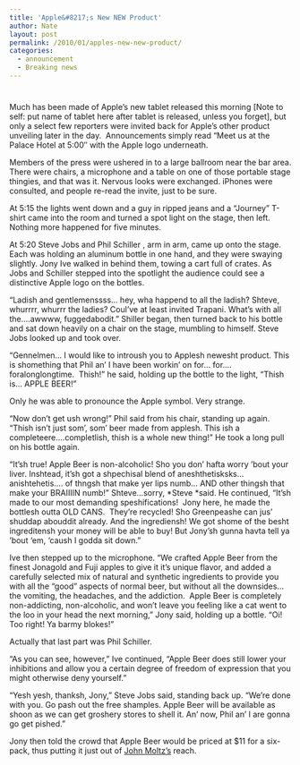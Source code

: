 ```yaml
---
title: 'Apple&#8217;s New NEW Product'
author: Nate
layout: post
permalink: /2010/01/apples-new-new-product/
categories:
  - announcement
  - Breaking news
---
```

# 

Much has been made of Apple’s new tablet released this morning [Note to self: put name of tablet here after tablet is released, unless you forget], but only a select few reporters were invited back for Apple’s other product unveiling later in the day.  Announcements simply read “Meet us at the Palace Hotel at 5:00″ with the Apple logo underneath.

Members of the press were ushered in to a large ballroom near the bar area. There were chairs, a microphone and a table on one of those portable stage thingies, and that was it. Nervous looks were exchanged. iPhones were consulted, and people re-read the invite, just to be sure.

At 5:15 the lights went down and a guy in ripped jeans and a “Journey” T-shirt came into the room and turned a spot light on the stage, then left. Nothing more happened for five minutes.

At 5:20 Steve Jobs and Phil Schiller , arm in arm, came up onto the stage. Each was holding an aluminum bottle in one hand, and they were swaying slightly. Jony Ive walked in behind them, towing a cart full of crates. As Jobs and Schiller stepped into the spotlight the audience could see a distinctive Apple logo on the bottles.

“Ladish and gentlemenssss… hey, wha happend to all the ladish? Shteve, whurrrr, whurrr the ladies? Coul’ve at least invited Trapani. What’s with all the….awwww, fuggedabodit.” Shiller began, then turned back to his bottle and sat down heavily on a chair on the stage, mumbling to himself. Steve Jobs looked up and took over.

“Gennelmen… I would like to introush you to Applesh newesht product. This is shomething that Phil an’ I have been workin’ on for… for…. foralonglongtime.  Thish!” he said, holding up the bottle to the light, “Thish is… APPLE BEER!”

Only he was able to pronounce the Apple symbol. Very strange.

“Now don’t get ush wrong!” Phil said from his chair, standing up again. “Thish isn’t just som’, som’ beer made from applesh. This ish a completeere….completlish, thish is a whole new thing!” He took a long pull on his bottle again.

“It’sh true! Apple Beer is non-alcoholic! Sho you don’ hafta worry ’bout your liver. Inshtead, it’sh got a shpechisal blend of aneshthetisksks… anishtehetis…. of thngsh that make yer lips numb… AND other thingsh that make your BRAIIIIN numb!” Shteve…sorry, *Steve *said. He continued, “It’sh made to our most demanding speshifications!  Jony here, he made the bottlesh outta OLD CANS.  They’re recycled! Sho Greenpeashe can jus’ shuddap abouddit already. And the ingrediensh! We got shome of the besht ingreditensh your money will be able to buy! But Jony’sh gunna havta tell ya ’bout ‘em, ‘caush I godda sit down.”

Ive then stepped up to the microphone. “We crafted Apple Beer from the finest Jonagold and Fuji apples to give it it’s unique flavor, and added a carefully selected mix of natural and synthetic ingredients to provide you with all the “good” aspects of normal beer, but without all the downsides… the vomiting, the headaches, and the addiction.  Apple Beer is completely non-addicting, non-alcoholic, and won’t leave you feeling like a cat went to the loo in your head the next morning,” Jony said, holding up a bottle. “Oi! Too right! Ya barmy blokes!”

Actually that last part was Phil Schiller.

“As you can see, however,” Ive continued, “Apple Beer does still lower your inhibitions and allow you a certain degree of freedom of expression that you might otherwise deny yourself.”

“Yesh yesh, thanksh, Jony,” Steve Jobs said, standing back up. “We’re done with you. Go pash out the free shamples. Apple Beer will be available as shoon as we can get groshery stores to shell it. An’ now, Phil an’ I are gonna go get pished.”

Jony then told the crowd that Apple Beer would be priced at $11 for a six-pack, thus putting it just out of [John Moltz’s][1] reach.

 [1]: http://www.crazyapplerumors.com/?p=1165